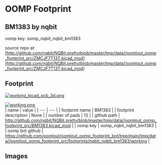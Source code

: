 # OOMP Footprint  
## BM1383  by nqbit  
  
oomp key: oomp_nqbit_nqbit_bm1383  
  
source repo at: [http://github.com/nqbit/NQBit.pretty/blob/master/tmp/data//oomlout_oomp_footprint_src/ZMCJF7T13T.kicad_mod](http://github.com/nqbit/NQBit.pretty/blob/master/tmp/data//oomlout_oomp_footprint_src/ZMCJF7T13T.kicad_mod)  
## Footprint  
  
[![working_kicad_pcb_3d.png](working_kicad_pcb_3d_600.png)](working_kicad_pcb_3d.png)  
  
[![working.png](working_600.png)](working.png)  
| name | value | 
| --- | --- | 
| footprint name | BM1383 | 
| footprint description | None | 
| number of pads | 12 | 
| github path | http://github.com/nqbit/NQBit.pretty/blob/master/tmp/data//oomlout_oomp_footprint_src/BM1383.kicad_mod | 
| oomp key | oomp_nqbit_nqbit_bm1383 | 
| oomp bot github | https://github.com/oomlout/oomlout_oomp_footprint_bot/tree/main/tmp/data//oomlout_oomp_footprint_src/footprints/nqbit_nqbit_bm1383/working | 
## Images  
